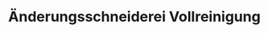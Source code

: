 ---
title: "Änderungsschneiderei Vollreinigung"
url: /berlin/aenderungsschneiderei-vollreinigung/
shop: Wäscherei
---